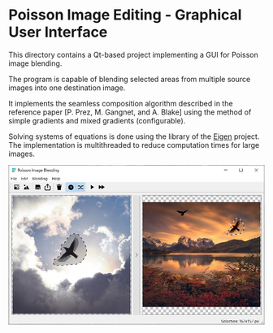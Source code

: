 # Poisson Image Editing - Graphical User Interface

This directory contains a Qt-based project implementing a GUI for Poisson image blending.

The program is capable of blending selected areas from multiple source images into one destination image.

It implements the seamless composition algorithm described in the reference paper [P. Prez, M. Gangnet, and A. Blake] using the method of simple gradients and mixed gradients (configurable).

Solving systems of equations is done using the library of the [Eigen](https://gitlab.com/libeigen/eigen "Eigen") project. The implementation is multithreaded to reduce computation times for large images.

![Poisson Image Blending - Capture](PoissonImageBlending-Capture.jpg "Poisson Image Blending - Capture")